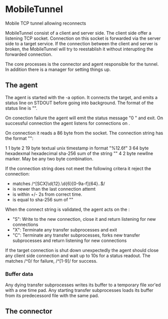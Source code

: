 # MobileTunnel

Mobile TCP tunnel allowing reconnects

MobileTunnel consist of a client and server side. The client side offer a listening TCP socket. Connection on this socket is forwarded via the server side to a target service. If the connection between the client and server is broken, the MobileTunnel will try to reestablish it without interupting the forwarded connection.

The core processes is the connector and agent responsible for the tunnel. In addition there is a manager for setting things up. 


## The agent

The agent is started with the -a option. It connects the target, and emits a status line on STDOUT before going into background. The format of the status line is "<listenport><space><secret><CR><LF>".

On conection failure the agent will emit the status message "0 <connection failure string>" and exit.
On successful connection the agent listens for connections on <listenport>.

On connection it reads a 86 byte <connection string> from the socket. The connection string has the format "<verb><timestamp><sha-256><CR><LF>":

  1 <verb> 1 byte
  2 <timestamp> 19 byte textual unix timestamp in format "%12.6f"
  3 <sha-256> 64 byte hexadexmal hexadecimal sha-256 sum of the string "<verb><timestamp><secret>"
  4 <CR><LF> 2 byte newllne marker. May be any two byte combination.

If the connection string does not meet the following critera it reject the connection:

  - matches /^[SCX]\d{12}\.\d{6}[0-9a-f]{64}..$/
  - <timestamp> is newer than the last connection attemt
  - <timestamp> is within +/- 2s from correct time.
  - <sha-256> is equal to sha-256 sum of "<verb><timestamp><secret>"

When the connect string is validated, the agent acts on the <verb>:

  - "S": Write <status> to the new connection, close it and return listening for new connections
  - "X": Terminate any transfer subprocesses and exit
  - "C": Terminate any transfer subprocesses, forks new transfer subprocesses and return listening for new connections

If the target connection is shut down unexpectedly the agent should close any client side connection and wait up to 10s for a status readout. The <status> matches /^0/ for failure, /^[1-9]/ for success.

### Buffer data

Any dying transfer subprocesses writes its buffer to a temporary file xor'ed with a one time pad. Any starting transfer subprocesses loads its buffer from its predecessord file with the same pad.


## The connector

